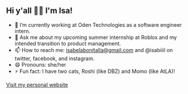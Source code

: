 ## Hi y'all 👋🏻 I'm Isa!

- 🔭 I’m currently working at Oden Technologies as a software engineer intern.
- 💬 Ask me about my upcoming summer internship at Roblox and my intended transition to product management.
- 📫 How to reach me: isabelabonitalla@gmail.com and @isabiiil on twitter, facebook, and instagram.
- 😄 Pronouns: she/her
- ⚡ Fun fact: I have two cats, Roshi (like DBZ) and Momo (like AtLA)!

[Visit my personal website](http://isabiiil.tech/)

<!--
**isabiiil/isabiiil** is a ✨ _special_ ✨ repository because its `README.md` (this file) appears on your GitHub profile.

Here are some ideas to get you started:

- 🔭 I’m currently working on ...
- 🌱 I’m currently learning ...
- 👯 I’m looking to collaborate on ...
- 🤔 I’m looking for help with ...
- 💬 Ask me about ...
- 📫 How to reach me: ...
- 😄 Pronouns: ...
- ⚡ Fun fact: ...
-->
